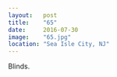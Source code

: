 ```yaml
---
layout:   post
title:    "65"
date:     2016-07-30
image:    "65.jpg"
location: "Sea Isle City, NJ"
---
```


Blinds.
